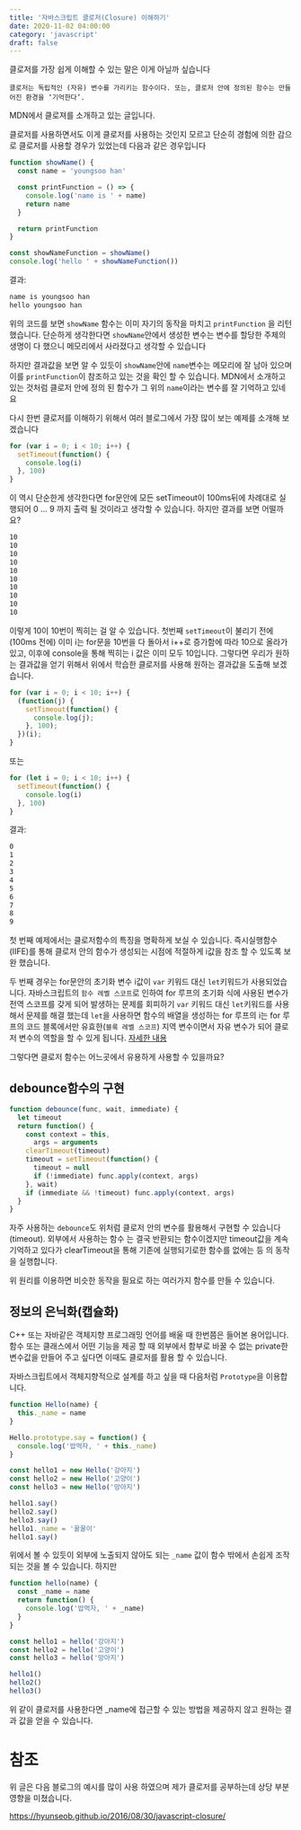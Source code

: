 ```yaml
---
title: '자바스크립트 클로저(Closure) 이해하기'
date: 2020-11-02 04:00:00
category: 'javascript'
draft: false
---
```


클로저를 가장 쉽게 이해할 수 있는 말은 이게 아닐까 싶습니다

```
클로저는 독립적인 (자유) 변수를 가리키는 함수이다. 또는, 클로저 안에 정의된 함수는 만들어진 환경을 ‘기억한다’.
```

MDN에서 클로져를 소개하고 있는 글입니다.

클로저를 사용하면서도 이게 클로저를 사용하는 것인지 모르고 단순히 경험에 의한 감으로 클로저를 사용할 경우가 있었는데 다음과 같은 경우입니다

```js
function showName() {
  const name = 'youngsoo han'

  const printFunction = () => {
    console.log('name is ' + name)
    return name
  }

  return printFunction
}

const showNameFunction = showName()
console.log('hello ' + showNameFunction())
```

결과:

```zsh
name is youngsoo han
hello youngsoo han
```

위의 코드를 보면 `showName` 함수는 이미 자기의 동작을 마치고 `printFunction` 을 리턴했습니다. 단순하게 생각한다면 `showName`안에서 생성한 변수는 변수를 할당한 주체의 생명이 다 했으니 메모리에서 사라졌다고 생각할 수 있습니다

하지만 결과값을 보면 알 수 있듯이 `showName`안에 `name`변수는 메모리에 잘 남아 있으며 이를 `printFunction`이 참조하고 있는 것을 확인 할 수 있습니다. MDN에서 소개하고 있는 것처럼 클로저 안에 정의 된 함수가 그 위의 `name`이라는 변수를 잘 기억하고 있네요

다시 한번 클로저를 이해하기 위해서 여러 블로그에서 가장 많이 보는 예제를 소개해 보겠습니다

```js
for (var i = 0; i < 10; i++) {
  setTimeout(function() {
    console.log(i)
  }, 100)
}
```

이 역시 단순한게 생각한다면 for문안에 모든 setTimeout이 100ms뒤에 차례대로 실행되어 0 ... 9 까지 출력 될 것이라고 생각할 수 있습니다. 하지만 결과를 보면 어떨까요?

```zsh
10
10
10
10
10
10
10
10
10
10
```

이렇게 10이 10번이 찍히는 걸 알 수 있습니다. 첫번째 `setTimeout`이 불리기 전에 (100ms 전에) 이미 i는 for문을 10번을 다 돌아서 i++로 증가함에 따라 10으로 올라가 있고, 이후에 console을 통해 찍히는 i 값은 이미 모두 10입니다. 그렇다면 우리가 원하는 결과값을 얻기 위해서 위에서 학습한 클로저를 사용해 원하는 결과값을 도출해 보겠습니다.

```js
for (var i = 0; i < 10; i++) {
  (function(j) {
    setTimeout(function() {
      console.log(j);
    }, 100);
  })(i);
}
```

또는

```js
for (let i = 0; i < 10; i++) {
  setTimeout(function() {
    console.log(i)
  }, 100)
}
```

결과:

```zsh
0
1
2
3
4
5
6
7
8
9
```

첫 번째 예제에서는 클로저함수의 특징을 명확하게 보실 수 있습니다. 즉시실행함수(IIFE)를 통해 클로저 안의 함수가 생성되는 시점에 적절하게 i값을 참조 할 수 있도록 보완 했습니다.

두 번째 경우는 for문안의 초기화 변수 i값이 `var` 키워드 대신 `let`키워드가 사용되었습니다. 자바스크립트의 `함수 레벨 스코프`로 인하여 for 루프의 초기화 식에 사용된 변수가 전역 스코프를 갖게 되어 발생하는 문제를 회피하기 `var` 키워드 대신 `let`키워드를 사용해서 문제를 해결 했는데 `let`을 사용하면 함수의 배열을 생성하는 for 루프의 i는 for 루프의 코드 블록에서만 유효한(`블록 레벨 스코프`) 지역 변수이면서 자유 변수가 되어 클로저 변수의 역할을 할 수 있게 됩니다. [자세한 내용](https://poiemaweb.com/es6-block-scope)

그렇다면 클로저 함수는 어느곳에서 유용하게 사용할 수 있을까요?

## debounce함수의 구현

```js
function debounce(func, wait, immediate) {
  let timeout
  return function() {
    const context = this,
      args = arguments
    clearTimeout(timeout)
    timeout = setTimeout(function() {
      timeout = null
      if (!immediate) func.apply(context, args)
    }, wait)
    if (immediate && !timeout) func.apply(context, args)
  }
}
```

자주 사용하는 `debounce`도 위처럼 클로저 안의 변수를 활용해서 구현할 수 있습니다 (timeout). 외부에서 사용하는 함수 는 결국 반환되는 함수이겠지만 timeout값을 계속 기억하고 있다가 clearTimeout을 통해 기존에 실행되기로한 함수를 없에는 등 의 동작을 실행합니다.

위 원리를 이용하면 비슷한 동작을 필요로 하는 여러가지 함수를 만들 수 있습니다.

## 정보의 은닉화(캡슐화)

C++ 또는 자바같은 객체지향 프로그래밍 언어를 배울 때 한번쯤은 들어본 용어입니다. 함수 또는 클래스에서 어떤 기능을 제공 할 때 외부에서 함부로 바꿀 수 없는 private한 변수값을 만들어 주고 싶다면 이때도 클로저를 활용 할 수 있습니다.

자바스크립트에서 객체지향적으로 설계를 하고 싶을 때 다음처럼 `Prototype`을 이용합니다.

```js
function Hello(name) {
  this._name = name
}

Hello.prototype.say = function() {
  console.log('밥먹자, ' + this._name)
}

const hello1 = new Hello('강아지')
const hello2 = new Hello('고양이')
const hello3 = new Hello('망아지')

hello1.say()
hello2.say()
hello3.say()
hello1._name = '꿀꿀이'
hello1.say()
```

위에서 볼 수 있듯이 외부에 노출되지 않아도 되는 `_name` 값이 함수 밖에서 손쉽게 조작되는 것을 볼 수 있습니다. 하지만

```js
function hello(name) {
  const _name = name
  return function() {
    console.log('밥먹자, ' + _name)
  }
}

const hello1 = hello('강아지')
const hello2 = hello('고양이')
const hello3 = hello('망아지')

hello1()
hello2()
hello3()
```

위 같이 클로저를 사용한다면 \_name에 접근할 수 있는 방법을 제공하지 않고 원하는 결과 값을 얻을 수 있습니다.

# 참조

위 글은 다음 블로그의 예시를 많이 사용 하였으며 제가 클로저를 공부하는데 상당 부분 영향을 미쳤습니다.

https://hyunseob.github.io/2016/08/30/javascript-closure/
